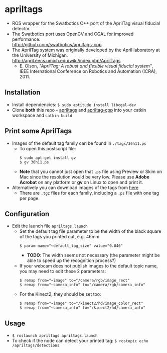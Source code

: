 # apriltags
* ROS wrapper for the Swatbotics C++ port of the AprilTag visual
fiducial detector.  
* The Swatbotics port uses OpenCV and CGAL for improved performance.  
http://github.com/swatbotics/apriltags-cpp
* The AprilTag system was originally developed by the April laboratory at the University of Michigan.
http://april.eecs.umich.edu/wiki/index.php/AprilTags  
  * E. Olson, *"AprilTag: A robust and flexible visual fiducial system"*, IEEE International Conference on Robotics and Automation (ICRA), 2011.


## Installation
* Install dependencies: `$ sudo aptitude install libcgal-dev`
* Clone **both** this repo - [apriltags](https://github.com/Shentheman/apriltags/tree/irg-raw3-6) and [apriltag-cpp](https://github.com/Shentheman/apriltags-cpp/tree/irg-raw3-6) into your catkin workspace and `catkin build`

## Print some AprilTags
* Images of the default tag family can be found in `./tags/36h11.ps`
  * To open this postscript file:  
    ```
    $ sudo apt-get install gv
    $ gv 36h11.ps
    ```
  * **Note** that you cannot just open that `.ps` file using Preview or Skim on Mac since the resolution would be very low. Please use **Adobe Acrobat** on any platform or **gv** on Linux to open and print it.
* Alternatively you can download images of the tags from [here](https://april.eecs.umich.edu/wiki/index.php/AprilTags)
  * There are `.tgz` files for each family, including a `.ps` file with one tag per page.

## Configuration
* Edit the launch file `apriltags.launch`
  * Set the default tag file parameter to be the width of the black square of the tags you printed out, e.g. 46mm
    ```
    $ param name="~default_tag_size" value="0.046"
    ```
    * **TODO**: The width seems not necessary (the parameter might be able to speed up the recognition process?)
  * If your webcam does not publish images to the default topic name, you may need to edit these 2 parameters:
    ```
    $ remap from="~image" to="/camera/rgb/image_rect"
    $ remap from="~camera_info" to="/camera/rgb/camera_info"
    ```
  * For the Kinect2, they should be set too:  
    ```
    $ remap from="~image" to="/kinect2/hd/image_color_rect"  
    $ remap from="~camera_info" to="/kinect2/hd/camera_info"  
    ```

## Usage
* `$ roslaunch apriltags apriltags.launch`
* To check if the node can detect your printed tag: `$ rostopic echo /apriltags/detections`

